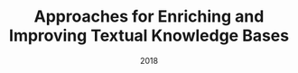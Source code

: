 ---
title: "Approaches for Enriching and Improving Textual Knowledge Bases"
collection: publications
permalink: /publication/2018-DBLP:journals_sigir_Fetahu18
date: 2018
venue: 'nan'
---